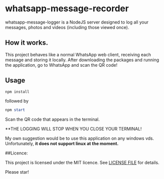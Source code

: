 # whatsapp-message-recorder 

whatsapp-message-logger is a NodeJS server designed to log all your messages, photos and videos (including those viewed once).

## How it works.
This project behaves like a normal WhatsApp web client, receiving each message and storing it locally. After downloading the packages and running the application, go to WhatsApp and scan the QR code!

## Usage 
```powershell
npm install
```
followed by 
```powershell
npm start
```

Scan the QR code that appears in the terminal.

**THE LOGGING WILL STOP WHEN YOU CLOSE YOUR TERMINAL!

My own suggestion would be to use this application on any windows vds. Unfortunately, **it does not support linux at the moment.**

##Licence:

This project is licensed under the MIT licence. See [LICENSE FILE](LICENSE) for details.

Please star! 
